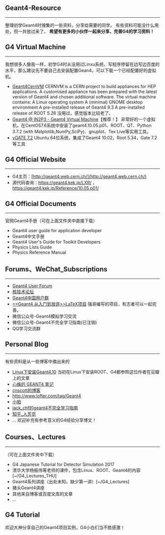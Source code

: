 ## Geant4-Resource
---
整理初学Geant4时搜集的一些资料，分享给需要的同学。
有些资料可能没什么用处，但一并放过来了。
**希望有更多的小伙伴一起来分享、完善G4的学习资料！**

## G4 Virtual Machine
---
我想很多人像我一样，初学G4时从没用过Linxu系统，写程序停留在边写边百度的水平，那么建议先不要自己去安装配置Gean4，可以下载一个已经配置好的虚拟机。
* [Geant4CernVM](https://twiki.cern.ch/twiki/bin/view/Geant4/Geant4CernVM)
CERNVM is a CERN project to build appliances for HEP applications. A customised appliance has been prepared with the latest version of Geant4 and chosen additional software. The virtual machine contains: A Linux operating system A (minimal) GNOME desktop environment A pre-installed release of Geant4 9.3 A pre-installed release of ROOT 5.26
没用过，感觉版本比较老了。
* [Geant4 @ IN2P3 - Geant4 Virtual Machine](http://geant4.in2p3.fr/spip.php?rubrique8&lang=en)【推荐！】
非常好的一个虚拟机，在CentOS7.6系统中安装了geant4.10.05.p01、ROOT、QT、Python 3.7.2 (with Matplotlib,NumPy,SciPy)、gnuplot、Tex Live等实用工具。
* [vGATE 7.2](http://www.opengatecollaboration.org/vGATE72)
Ubuntu 64位系统，集成了Geant4 10.02，Root 5.34，Gate 7.2等工具
## G4 Official Website
---
* G4主页：[http://geant4.web.cern.ch/](http://geant4.web.cern.ch/)
* 源代码查询：https://geant4.kek.jp/LXR/ ，
https://geant4.kek.jp/Reference/10.05.p01/

## G4 Official Documents
---
官网Geant4手册（可在上面文件夹中直接下载）
* Geant4 user guide for application developer
* Geant4中文手册
* Geant4 User's Guide for Toolkit Developers
* Physics Lists Guide
* Physics Reference Manual
## Forums、WeChat_Subscriptions
---
* [Geant4 User Forum](https://geant4-forum.web.cern.ch/)
* [核技术论坛](http://www.hejishult.cn/forum.php)
* [Geant4中国用户群](https://geant4cn.livejournal.com/)
* [<<Geant4 从入门到放弃>>LaTeX项目](https://gitee.com/qiangge_666/G4_manual_trans)
强哥编写的项目，有志者可以一起完善。
* 微信公众号-Geant4模拟学习交流
* 微信公众号-Geant4不完全学习指南(已注销)
* QQ学习交流群
## Personal Blog
---
有些资料是从一些博客中摘出来的
* [Linux下安装Geant4.10](https://blog.whatsroot.xyz/2014/10/07/geant4-install/)
当初在Linux下安装ROOT、G4都参照这位作者在豆瓣上的文章
* [心蛛的 GEANT4 笔记](https://exaos.github.io/topics/physics-simulation/cern-geant4.html)
* [cnscott的博客](http://cnscott.blog.163.com/blog/#m=0&t=3&c=geant4)
* http://www.lofter.com/tag/Geant4
* [小帕](http://littlepascal.lofter.com/?page=1&t=-1457572101347)
* [jack_chf的geant4不完全学习指南](https://blog.csdn.net/jack_chf/article/category/9162227)
* [知乎_人芳觅](https://www.zhihu.com/people/wan-jie-35-59/posts)
* ...
欢迎补充有参考意义的G4经验分享博文！
## Courses、Lectures
---
（可在上面文件夹中下载）
* G4 Japanese Tutorial for Detector Simulation 2017
* 清华大学杨振伟等老师的课件，包含Linux、ROOT、Geant4的内容[~/G4_Lectures_THU]
* Geant4系列讲座（出处未知，缺少第一讲）[~/G4_Lectures]
* 猪头Geant4讲座
* 其他来自博客或百度文库的文章
* ...
## G4 Tutorial
欢迎大神分享自己的Geant4项目实例，G4小白们当不胜感激！
